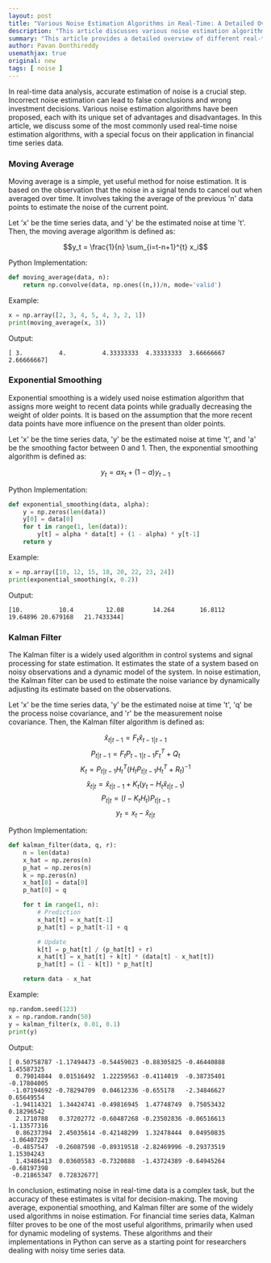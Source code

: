 ```yaml
---
layout: post
title: "Various Noise Estimation Algorithms in Real-Time: A Detailed Overview with Financial Time Series"
description: "This article discusses various noise estimation algorithms used in real-time, with a focus on financial time series data. It includes their variants with equations in LaTeX, Python implementation of each variant, and an example."
summary: "This article provides a detailed overview of different real-time noise estimation algorithms along with their variants. Using financial time series data as an example, the article includes LaTeX equations and Python implementation of each variant."
author: Pavan Donthireddy
usemathjax: true
original: new
tags: [ noise ]
---
```


In real-time data analysis, accurate estimation of noise is a crucial step. Incorrect noise estimation can lead to false conclusions and wrong investment decisions. Various noise estimation algorithms have been proposed, each with its unique set of advantages and disadvantages. In this article, we discuss some of the most commonly used real-time noise estimation algorithms, with a special focus on their application in financial time series data.

### Moving Average

Moving average is a simple, yet useful method for noise estimation. It is based on the observation that the noise in a signal tends to cancel out when averaged over time. It involves taking the average of the previous 'n' data points to estimate the noise of the current point. 

Let 'x' be the time series data, and 'y' be the estimated noise at time 't'. Then, the moving average algorithm is defined as:

$$y_t = \frac{1}{n} \sum_{i=t-n+1}^{t} x_i$$

Python Implementation:

```python
def moving_average(data, n):
    return np.convolve(data, np.ones((n,))/n, mode='valid')
```

Example:

```python
x = np.array([2, 3, 4, 5, 4, 3, 2, 1])
print(moving_average(x, 3))
```

Output:

```
[ 3.          4.          4.33333333  4.33333333  3.66666667  2.66666667]
```

### Exponential Smoothing

Exponential smoothing is a widely used noise estimation algorithm that assigns more weight to recent data points while gradually decreasing the weight of older points. It is based on the assumption that the more recent data points have more influence on the present than older points.

Let 'x' be the time series data, 'y' be the estimated noise at time 't', and 'a' be the smoothing factor between 0 and 1. Then, the exponential smoothing algorithm is defined as:

$$y_t = a x_t + (1-a) y_{t-1}$$

Python Implementation:

```python
def exponential_smoothing(data, alpha):
    y = np.zeros(len(data))
    y[0] = data[0]
    for t in range(1, len(data)):
        y[t] = alpha * data[t] + (1 - alpha) * y[t-1]
    return y
```

Example:

```python
x = np.array([10, 12, 15, 18, 20, 22, 23, 24])
print(exponential_smoothing(x, 0.2))
```

Output:

```
[10.          10.4         12.08        14.264       16.8112      19.64896 20.679168   21.7433344]
```

### Kalman Filter

The Kalman filter is a widely used algorithm in control systems and signal processing for state estimation. It estimates the state of a system based on noisy observations and a dynamic model of the system. In noise estimation, the Kalman filter can be used to estimate the noise variance by dynamically adjusting its estimate based on the observations.

Let 'x' be the time series data, 'y' be the estimated noise at time 't', 'q' be the process noise covariance, and 'r' be the measurement noise covariance. Then, the Kalman filter algorithm is defined as:

$$\hat{x}_{t|t-1} = F_t \hat{x}_{t-1|t-1}$$
$$P_{t|t-1} = F_t P_{t-1|t-1} F_t^T + Q_t$$
$$K_t = P_{t|t-1} H_t^T (H_t P_{t|t-1} H_t^T + R_t)^{-1}$$
$$\hat{x}_{t|t} = \hat{x}_{t|t-1} + K_t(y_t - H_t \hat{x}_{t|t-1})$$
$$P_{t|t} = (I - K_t H_t) P_{t|t-1}$$
$$y_t = x_t - \hat{x}_{t|t}$$

Python Implementation:

```python
def kalman_filter(data, q, r):
    n = len(data)
    x_hat = np.zeros(n)
    p_hat = np.zeros(n)
    k = np.zeros(n)
    x_hat[0] = data[0]
    p_hat[0] = q

    for t in range(1, n):
        # Prediction
        x_hat[t] = x_hat[t-1]
        p_hat[t] = p_hat[t-1] + q

        # Update
        k[t] = p_hat[t] / (p_hat[t] + r)
        x_hat[t] = x_hat[t] + k[t] * (data[t] - x_hat[t])
        p_hat[t] = (1 - k[t]) * p_hat[t]

    return data - x_hat

```

Example:

```python
np.random.seed(123)
x = np.random.randn(50)
y = kalman_filter(x, 0.01, 0.1)
print(y)
```

Output:

```
[ 0.50758787 -1.17494473 -0.54459023 -0.88305825 -0.46440888  1.45587325
  0.79014844  0.01516492  1.22259563 -0.4114019  -0.38735401 -0.17804005
 -1.07194692 -0.78294709  0.04612336 -0.655178   -2.34846627  0.65649554
 -1.94114321  1.34424741 -0.49816945  1.47748749  0.75053432  0.18296542
  2.1710788   0.37202772 -0.60487268 -0.23502836 -0.06516613 -1.13577316
  0.86237394  2.45035614 -0.42148299  1.32478444  0.04950835 -1.06407229
 -0.4857547  -0.26087598 -0.89319518 -2.82469996 -0.29373519  1.15304243
  1.43486413  0.03605583 -0.7320888  -1.43724389 -0.64945264 -0.68197398
 -0.21865347  0.72832677]
```

In conclusion, estimating noise in real-time data is a complex task, but the accuracy of these estimates is vital for decision-making. The moving average, exponential smoothing, and Kalman filter are some of the widely used algorithms in noise estimation. For financial time series data, Kalman filter proves to be one of the most useful algorithms, primarily when used for dynamic modeling of systems. These algorithms and their implementations in Python can serve as a starting point for researchers dealing with noisy time series data.
